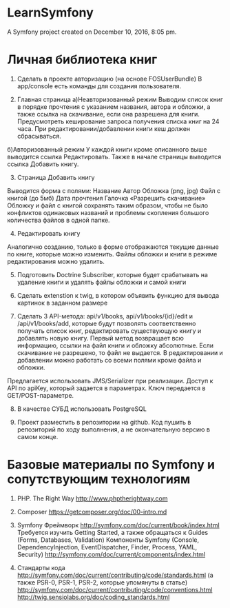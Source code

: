 LearnSymfony
============

A Symfony project created on December 10, 2016, 8:05 pm.


# Личная библиотека книг

1. Сделать в проекте авторизацию (на основе FOSUserBundle)
В app/console есть команды для создания пользователя.

2. Главная страница
а)Неавторизованный режим
Выводим список книг в порядке прочтения с указанием названия, автора и обложки, а также ссылка на скачивание, если она разрешена для книги. Предусмотреть кеширование запроса получения списка книг на 24 часа. При редактировании/добавлении книги кеш должен сбрасываться.

б)Авторизованный режим 
У каждой книги кроме описанного выше выводится ссылка Редактировать. Также в начале страницы выводится ссылка Добавить книгу.

3. Страница Добавить книгу

Выводится форма с полями:
Название
Автор
Обложка (png, jpg)
Файл с книгой (до 5мб)
Дата прочтения
Галочка «Разрешить скачивание»
Обложку и файл с книгой сохранять таким образом, чтобы не было конфликтов одинаковых названий и проблемы скопления большого количества файлов в одной папке.

4. Редактировать книгу

Аналогично созданию, только в форме отображаются текущие данные по книге, которые можно изменить. Файлы обложки и книги в режиме редактирования можно удалить.

5. Подготовить Doctrine Subscriber, которые будет срабатывать на удаление книги и удалять файлы обложки и самой книги

6. Сделать extenstion к twig, в котором объявить функцию для вывода картинок в заданном размере


7. Сделать 3 API-метода: api/v1/books, api/v1/books/{id}/edit и /api/v1/books/add, которые будут позволять соответственно получать список книг, редактировать существующую книгу и добавлять новую книгу. Первый метод возвращает всю информацию, ссылки на файл книги и обложку абсолютные. Если скачивание не разрешено, то файл не выдается. В редактировании и добавлении можно работать со всеми полями кроме файла и обложки. 

Предлагается использовать JMS/Serializer при реализации. Доступ к API по apiKey, который задается в параметрах. Ключ передается в GET/POST-параметре.

8. В качестве СУБД использовать PostgreSQL

9. Проект разместить в репозитории на github. Код пушить в репозиторий по ходу выполнения, а не окончательную версию в самом конце.


# Базовые материалы по Symfony и сопутствующим технологиям

1. PHP. The Right Way http://www.phptherightway.com

2. Composer https://getcomposer.org/doc/00-intro.md

3. Symfony 
Фреймворк http://symfony.com/doc/current/book/index.html  Требуется изучить Getting Started, а также обращаться к Guides (Forms, Databases, Validation)
Компоненты Symfony (Console, DependencyInjection, EventDispatcher, Finder, Process, YAML, Security) http://symfony.com/doc/current/components/index.html

4. Стандарты кода
http://symfony.com/doc/current/contributing/code/standards.html (а также PSR-0, PSR-1, PSR-2, которые упомянуты в статье)
http://symfony.com/doc/current/contributing/code/conventions.html
http://twig.sensiolabs.org/doc/coding_standards.html


